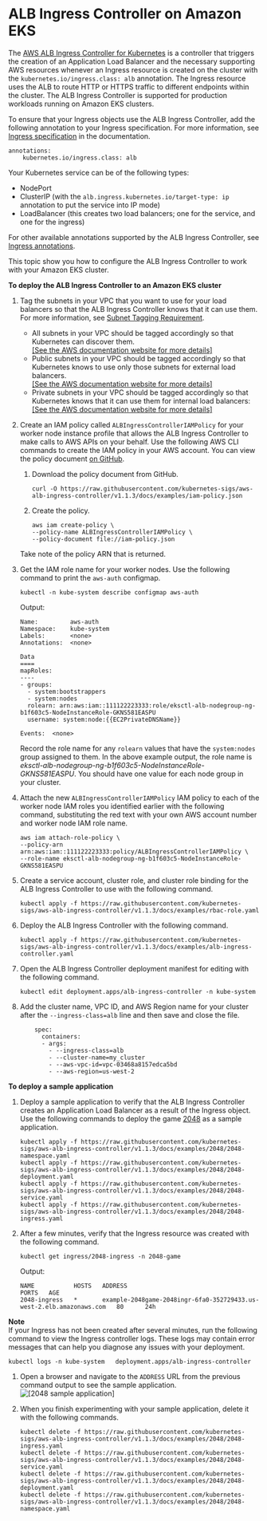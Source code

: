# ALB Ingress Controller on Amazon EKS<a name="alb-ingress"></a>

The [AWS ALB Ingress Controller for Kubernetes](https://github.com/kubernetes-sigs/aws-alb-ingress-controller) is a controller that triggers the creation of an Application Load Balancer and the necessary supporting AWS resources whenever an Ingress resource is created on the cluster with the `kubernetes.io/ingress.class: alb` annotation\. The Ingress resource uses the ALB to route HTTP or HTTPS traffic to different endpoints within the cluster\. The ALB Ingress Controller is supported for production workloads running on Amazon EKS clusters\.

To ensure that your Ingress objects use the ALB Ingress Controller, add the following annotation to your Ingress specification\. For more information, see [Ingress specification](https://kubernetes-sigs.github.io/aws-alb-ingress-controller/guide/ingress/spec/) in the documentation\.

```
annotations:
    kubernetes.io/ingress.class: alb
```

Your Kubernetes service can be of the following types:
+ NodePort
+ ClusterIP \(with the `alb.ingress.kubernetes.io/target-type: ip` annotation to put the service into IP mode\)
+ LoadBalancer \(this creates two load balancers; one for the service, and one for the ingress\)

For other available annotations supported by the ALB Ingress Controller, see [Ingress annotations](https://kubernetes-sigs.github.io/aws-alb-ingress-controller/guide/ingress/annotation/)\.

This topic show you how to configure the ALB Ingress Controller to work with your Amazon EKS cluster\.

**To deploy the ALB Ingress Controller to an Amazon EKS cluster**

1. Tag the subnets in your VPC that you want to use for your load balancers so that the ALB Ingress Controller knows that it can use them\. For more information, see [Subnet Tagging Requirement](network_reqs.md#vpc-subnet-tagging)\.
   + All subnets in your VPC should be tagged accordingly so that Kubernetes can discover them\.     
[\[See the AWS documentation website for more details\]](http://docs.aws.amazon.com/eks/latest/userguide/alb-ingress.html)
   + Public subnets in your VPC should be tagged accordingly so that Kubernetes knows to use only those subnets for external load balancers\.    
[\[See the AWS documentation website for more details\]](http://docs.aws.amazon.com/eks/latest/userguide/alb-ingress.html)
   + Private subnets in your VPC should be tagged accordingly so that Kubernetes knows that it can use them for internal load balancers:    
[\[See the AWS documentation website for more details\]](http://docs.aws.amazon.com/eks/latest/userguide/alb-ingress.html)

1. Create an IAM policy called `ALBIngressControllerIAMPolicy` for your worker node instance profile that allows the ALB Ingress Controller to make calls to AWS APIs on your behalf\. Use the following AWS CLI commands to create the IAM policy in your AWS account\. You can view the policy document [on GitHub](https://raw.githubusercontent.com/kubernetes-sigs/aws-alb-ingress-controller/v1.1.2/docs/examples/iam-policy.json)\.

   1. Download the policy document from GitHub\.

      ```
      curl -O https://raw.githubusercontent.com/kubernetes-sigs/aws-alb-ingress-controller/v1.1.3/docs/examples/iam-policy.json
      ```

   1. Create the policy\.

      ```
      aws iam create-policy \
      --policy-name ALBIngressControllerIAMPolicy \
      --policy-document file://iam-policy.json
      ```

   Take note of the policy ARN that is returned\.

1. Get the IAM role name for your worker nodes\. Use the following command to print the `aws-auth` configmap\.

   ```
   kubectl -n kube-system describe configmap aws-auth
   ```

   Output:

   ```
   Name:         aws-auth
   Namespace:    kube-system
   Labels:       <none>
   Annotations:  <none>
   
   Data
   ====
   mapRoles:
   ----
   - groups:
     - system:bootstrappers
     - system:nodes
     rolearn: arn:aws:iam::111122223333:role/eksctl-alb-nodegroup-ng-b1f603c5-NodeInstanceRole-GKNS581EASPU
     username: system:node:{{EC2PrivateDNSName}}
   
   Events:  <none>
   ```

   Record the role name for any `rolearn` values that have the `system:nodes` group assigned to them\. In the above example output, the role name is *eksctl\-alb\-nodegroup\-ng\-b1f603c5\-NodeInstanceRole\-GKNS581EASPU*\. You should have one value for each node group in your cluster\.

1. Attach the new `ALBIngressControllerIAMPolicy` IAM policy to each of the worker node IAM roles you identified earlier with the following command, substituting the red text with your own AWS account number and worker node IAM role name\.

   ```
   aws iam attach-role-policy \
   --policy-arn arn:aws:iam::111122223333:policy/ALBIngressControllerIAMPolicy \
   --role-name eksctl-alb-nodegroup-ng-b1f603c5-NodeInstanceRole-GKNS581EASPU
   ```

1. Create a service account, cluster role, and cluster role binding for the ALB Ingress Controller to use with the following command\.

   ```
   kubectl apply -f https://raw.githubusercontent.com/kubernetes-sigs/aws-alb-ingress-controller/v1.1.3/docs/examples/rbac-role.yaml
   ```

1. Deploy the ALB Ingress Controller with the following command\.

   ```
   kubectl apply -f https://raw.githubusercontent.com/kubernetes-sigs/aws-alb-ingress-controller/v1.1.3/docs/examples/alb-ingress-controller.yaml
   ```

1. Open the ALB Ingress Controller deployment manifest for editing with the following command\.

   ```
   kubectl edit deployment.apps/alb-ingress-controller -n kube-system
   ```

1. Add the cluster name, VPC ID, and AWS Region name for your cluster after the `--ingress-class=alb` line and then save and close the file\.

   ```
       spec:
         containers:
         - args:
           - --ingress-class=alb
           - --cluster-name=my_cluster
           - --aws-vpc-id=vpc-03468a8157edca5bd
           - --aws-region=us-west-2
   ```

**To deploy a sample application**

1. Deploy a sample application to verify that the ALB Ingress Controller creates an Application Load Balancer as a result of the Ingress object\. Use the following commands to deploy the game [2048](https://play2048.co/) as a sample application\.

   ```
   kubectl apply -f https://raw.githubusercontent.com/kubernetes-sigs/aws-alb-ingress-controller/v1.1.3/docs/examples/2048/2048-namespace.yaml
   kubectl apply -f https://raw.githubusercontent.com/kubernetes-sigs/aws-alb-ingress-controller/v1.1.3/docs/examples/2048/2048-deployment.yaml
   kubectl apply -f https://raw.githubusercontent.com/kubernetes-sigs/aws-alb-ingress-controller/v1.1.3/docs/examples/2048/2048-service.yaml
   kubectl apply -f https://raw.githubusercontent.com/kubernetes-sigs/aws-alb-ingress-controller/v1.1.3/docs/examples/2048/2048-ingress.yaml
   ```

1. After a few minutes, verify that the Ingress resource was created with the following command\.

   ```
   kubectl get ingress/2048-ingress -n 2048-game
   ```

   Output:

   ```
   NAME           HOSTS   ADDRESS                                                                 PORTS   AGE
   2048-ingress   *       example-2048game-2048ingr-6fa0-352729433.us-west-2.elb.amazonaws.com   80      24h
   ```
**Note**  
If your Ingress has not been created after several minutes, run the following command to view the Ingress controller logs\. These logs may contain error messages that can help you diagnose any issues with your deployment\.  

   ```
   kubectl logs -n kube-system   deployment.apps/alb-ingress-controller
   ```

1. Open a browser and navigate to the `ADDRESS` URL from the previous command output to see the sample application\.  
![\[2048 sample application\]](http://docs.aws.amazon.com/eks/latest/userguide/images/2048.png)

1. When you finish experimenting with your sample application, delete it with the following commands\.

   ```
   kubectl delete -f https://raw.githubusercontent.com/kubernetes-sigs/aws-alb-ingress-controller/v1.1.3/docs/examples/2048/2048-ingress.yaml
   kubectl delete -f https://raw.githubusercontent.com/kubernetes-sigs/aws-alb-ingress-controller/v1.1.3/docs/examples/2048/2048-service.yaml
   kubectl delete -f https://raw.githubusercontent.com/kubernetes-sigs/aws-alb-ingress-controller/v1.1.3/docs/examples/2048/2048-deployment.yaml
   kubectl delete -f https://raw.githubusercontent.com/kubernetes-sigs/aws-alb-ingress-controller/v1.1.3/docs/examples/2048/2048-namespace.yaml
   ```